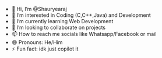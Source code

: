 - 👋 Hi, I’m @Shauryearaj
- 👀 I’m interested in Coding (C,C++,Java) and Development
- 🌱 I’m currently learning Web Development
- 💞️ I’m looking to collaborate on projects
- 📫 How to reach me socials like Whatsapp/Facebook or mail
- 😄 Pronouns: He/Him
- ⚡ Fun fact: idk just copilot it

<!---
Shauryearaj/Shauryearaj is a ✨ special ✨ repository because its `README.md` (this file) appears on your GitHub profile.
You can click the Preview link to take a look at your changes.
--->
